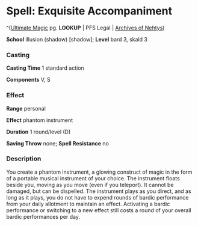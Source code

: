 # Spell: Exquisite Accompaniment

^([Ultimate Magic][ss-exquisite-accompaniment] pg. **LOOKUP** | PFS Legal | [Archives of Nehtys][sn-exquisite-accompaniment])

**School** illusion (shadow) [shadow]; **Level** bard 3, skald 3

### Casting

**Casting Time** 1 standard action  

**Components** V, S

### Effect

**Range** personal  

**Effect** phantom instrument  

**Duration** 1 round/level (D)  

**Saving Throw** none; **Spell Resistance** no

### Description

You create a phantom instrument, a glowing construct of magic in the form of a portable musical instrument of your choice. The instrument floats beside you, moving as you move (even if you teleport). It cannot be damaged, but can be dispelled. The instrument plays as you direct, and as long as it plays, you do not have to expend rounds of bardic performance from your daily allotment to maintain an effect. Activating a bardic performance or switching to a new effect still costs a round of your overall bardic performances per day.

[ss-exquisite-accompaniment]: http://paizo.com/pathfinderRPG/v57
[sn-exquisite-accompaniment]: http://www.archivesofnethys.com/SpellDisplay.aspx?ItemName=Exquisite%20Accompaniment